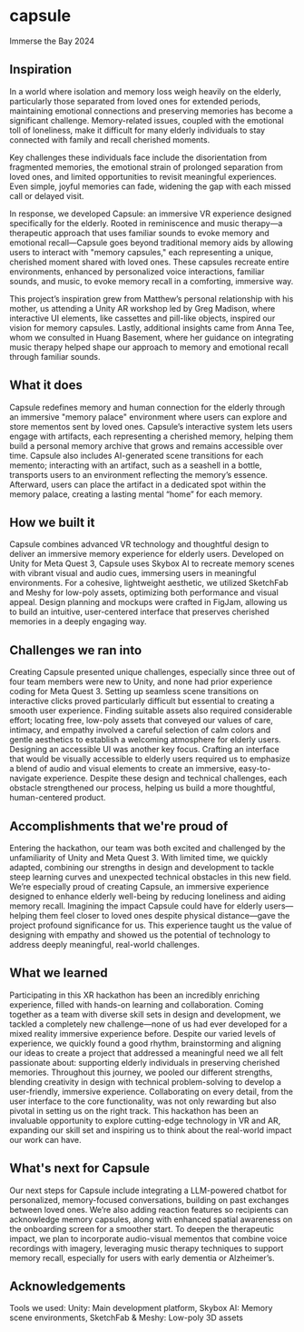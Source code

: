 # capsule
Immerse the Bay 2024


## Inspiration
In a world where isolation and memory loss weigh heavily on the elderly, particularly those separated from loved ones for extended periods, maintaining emotional connections and preserving memories has become a significant challenge. Memory-related issues, coupled with the emotional toll of loneliness, make it difficult for many elderly individuals to stay connected with family and recall cherished moments.

Key challenges these individuals face include the disorientation from fragmented memories, the emotional strain of prolonged separation from loved ones, and limited opportunities to revisit meaningful experiences. Even simple, joyful memories can fade, widening the gap with each missed call or delayed visit.

In response, we developed Capsule: an immersive VR experience designed specifically for the elderly. Rooted in reminiscence and music therapy—a therapeutic approach that uses familiar sounds to evoke memory and emotional recall—Capsule goes beyond traditional memory aids by allowing users to interact with "memory capsules," each representing a unique, cherished moment shared with loved ones. These capsules recreate entire environments, enhanced by personalized voice interactions, familiar sounds, and music, to evoke memory recall in a comforting, immersive way.

This project’s inspiration grew from Matthew’s personal relationship with his mother, us attending a Unity AR workshop led by Greg Madison, where interactive UI elements, like cassettes and pill-like objects, inspired our vision for memory capsules. Lastly, additional insights came from Anna Tee, whom we consulted in Huang Basement, where her guidance on integrating music therapy helped shape our approach to memory and emotional recall through familiar sounds.


## What it does
Capsule redefines memory and human connection for the elderly through an immersive "memory palace" environment where users can explore and store mementos sent by loved ones. Capsule’s interactive system lets users engage with artifacts, each representing a cherished memory, helping them build a personal memory archive that grows and remains accessible over time. Capsule also includes AI-generated scene transitions for each memento; interacting with an artifact, such as a seashell in a bottle, transports users to an environment reflecting the memory’s essence. Afterward, users can place the artifact in a dedicated spot within the memory palace, creating a lasting mental “home” for each memory.
## How we built it
Capsule combines advanced VR technology and thoughtful design to deliver an immersive memory experience for elderly users. Developed on Unity for Meta Quest 3, Capsule uses Skybox AI to recreate memory scenes with vibrant visual and audio cues, immersing users in meaningful environments. For a cohesive, lightweight aesthetic, we utilized SketchFab and Meshy for low-poly assets, optimizing both performance and visual appeal. Design planning and mockups were crafted in FigJam, allowing us to build an intuitive, user-centered interface that preserves cherished memories in a deeply engaging way.
## Challenges we ran into
Creating Capsule presented unique challenges, especially since three out of four team members were new to Unity, and none had prior experience coding for Meta Quest 3. Setting up seamless scene transitions on interactive clicks proved particularly difficult but essential to creating a smooth user experience. Finding suitable assets also required considerable effort; locating free, low-poly assets that conveyed our values of care, intimacy, and empathy involved a careful selection of calm colors and gentle aesthetics to establish a welcoming atmosphere for elderly users. Designing an accessible UI was another key focus. Crafting an interface that would be visually accessible to elderly users required us to emphasize a blend of audio and visual elements to create an immersive, easy-to-navigate experience. Despite these design and technical challenges, each obstacle strengthened our process, helping us build a more thoughtful, human-centered product.
## Accomplishments that we're proud of
Entering the hackathon, our team was both excited and challenged by the unfamiliarity of Unity and Meta Quest 3. With limited time, we quickly adapted, combining our strengths in design and development to tackle steep learning curves and unexpected technical obstacles in this new field.
We’re especially proud of creating Capsule, an immersive experience designed to enhance elderly well-being by reducing loneliness and aiding memory recall. Imagining the impact Capsule could have for elderly users—helping them feel closer to loved ones despite physical distance—gave the project profound significance for us. This experience taught us the value of designing with empathy and showed us the potential of technology to address deeply meaningful, real-world challenges.

## What we learned
Participating in this XR hackathon has been an incredibly enriching experience, filled with hands-on learning and collaboration. Coming together as a team with diverse skill sets in design and development, we tackled a completely new challenge—none of us had ever developed for a mixed reality immersive experience before. Despite our varied levels of experience, we quickly found a good rhythm, brainstorming and aligning our ideas to create a project that addressed a meaningful need we all felt passionate about: supporting elderly individuals in preserving cherished memories. 
Throughout this journey, we pooled our different strengths, blending creativity in design with technical problem-solving to develop a user-friendly, immersive experience. Collaborating on every detail, from the user interface to the core functionality, was not only rewarding but also pivotal in setting us on the right track. This hackathon has been an invaluable opportunity to explore cutting-edge technology in VR and AR, expanding our skill set and inspiring us to think about the real-world impact our work can have.

## What's next for Capsule
Our next steps for Capsule include integrating a LLM-powered chatbot for personalized, memory-focused conversations, building on past exchanges between loved ones. We’re also adding reaction features so recipients can acknowledge memory capsules, along with enhanced spatial awareness on the onboarding screen for a smoother start.
To deepen the therapeutic impact, we plan to incorporate audio-visual mementos that combine voice recordings with imagery, leveraging music therapy techniques to support memory recall, especially for users with early dementia or Alzheimer’s.



## Acknowledgements
Tools we used:
Unity: Main development platform,
Skybox AI: Memory scene environments,
SketchFab & Meshy: Low-poly 3D assets
